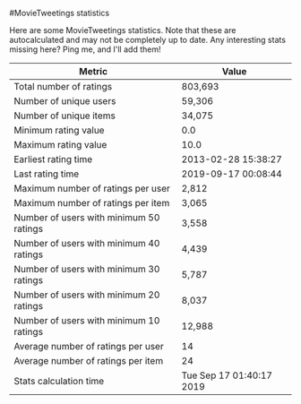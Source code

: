 #MovieTweetings statistics

Here are some MovieTweetings statistics. Note that these are autocalculated and may not be completely up to date. Any interesting stats missing here? Ping me, and I'll add them!

Metric | Value
--- | ---
Total number of ratings                 | 803,693
Number of unique users                  | 59,306
Number of unique items                  | 34,075
Minimum rating value                    | 0.0
Maximum rating value                    | 10.0
Earliest rating time                    | 2013-02-28 15:38:27
Last rating time                        | 2019-09-17 00:08:44
Maximum number of ratings per user      | 2,812
Maximum number of ratings per item      | 3,065
Number of users with minimum 50 ratings | 3,558
Number of users with minimum 40 ratings | 4,439
Number of users with minimum 30 ratings | 5,787
Number of users with minimum 20 ratings | 8,037
Number of users with minimum 10 ratings | 12,988
Average number of ratings per user      | 14
Average number of ratings per item      | 24
Stats calculation time                  | Tue Sep 17 01:40:17 2019

